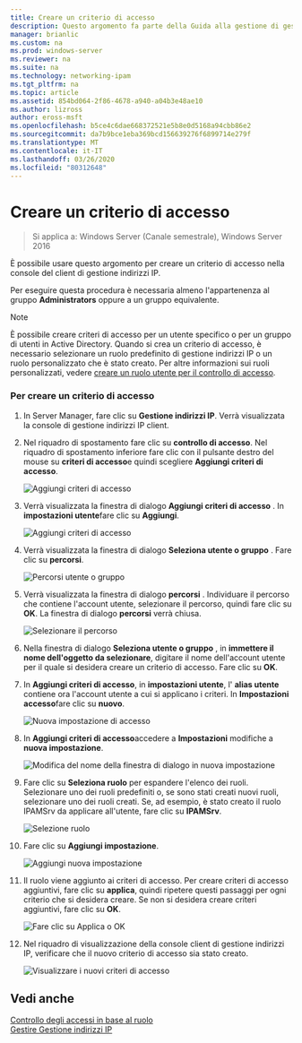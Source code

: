 ```yaml
---
title: Creare un criterio di accesso
description: Questo argomento fa parte della Guida alla gestione di gestione indirizzi IP in Windows Server 2016.
manager: brianlic
ms.custom: na
ms.prod: windows-server
ms.reviewer: na
ms.suite: na
ms.technology: networking-ipam
ms.tgt_pltfrm: na
ms.topic: article
ms.assetid: 854bd064-2f86-4678-a940-a04b3e48ae10
ms.author: lizross
author: eross-msft
ms.openlocfilehash: b5ce4c6dae668372521e5b8e0d5168a94cbb86e2
ms.sourcegitcommit: da7b9bce1eba369bcd156639276f6899714e279f
ms.translationtype: MT
ms.contentlocale: it-IT
ms.lasthandoff: 03/26/2020
ms.locfileid: "80312648"
---
```

# <a name="create-an-access-policy"></a>Creare un criterio di accesso

>Si applica a: Windows Server (Canale semestrale), Windows Server 2016

È possibile usare questo argomento per creare un criterio di accesso nella console del client di gestione indirizzi IP.  
  
Per eseguire questa procedura è necessaria almeno l'appartenenza al gruppo **Administrators** oppure a un gruppo equivalente.  
  
> [!NOTE]  
> È possibile creare criteri di accesso per un utente specifico o per un gruppo di utenti in Active Directory. Quando si crea un criterio di accesso, è necessario selezionare un ruolo predefinito di gestione indirizzi IP o un ruolo personalizzato che è stato creato. Per altre informazioni sui ruoli personalizzati, vedere [creare un ruolo utente per il controllo di accesso](../../technologies/ipam/Create-a-User-Role-for-Access-Control.md).  
  
### <a name="to-create-an-access-policy"></a>Per creare un criterio di accesso  
  
1.  In Server Manager, fare clic su  **Gestione indirizzi IP**. Verrà visualizzata la console di gestione indirizzi IP client.  
  
2.  Nel riquadro di spostamento fare clic su **controllo di accesso**. Nel riquadro di spostamento inferiore fare clic con il pulsante destro del mouse su **criteri di accesso**e quindi scegliere **Aggiungi criteri di accesso**.  
  
    ![Aggiungi criteri di accesso](../../media/Create-an-Access-Policy/ipam_CreateAP_01.jpg)  
  
3.  Verrà visualizzata la finestra di dialogo **Aggiungi criteri di accesso** . In **impostazioni utente**fare clic su **Aggiungi**.  
  
    ![Aggiungi criteri di accesso](../../media/Create-an-Access-Policy/ipam_CreateAP_02.jpg)  
  
4.  Verrà visualizzata la finestra di dialogo **Seleziona utente o gruppo** . Fare clic su **percorsi**.  
  
    ![Percorsi utente o gruppo](../../media/Create-an-Access-Policy/ipam_CreateAP_03.jpg)  
  
5.  Verrà visualizzata la finestra di dialogo **percorsi** . Individuare il percorso che contiene l'account utente, selezionare il percorso, quindi fare clic su **OK**. La finestra di dialogo **percorsi** verrà chiusa.  
  
    ![Selezionare il percorso](../../media/Create-an-Access-Policy/ipam_CreateAP_04.jpg)  
  
6.  Nella finestra di dialogo **Seleziona utente o gruppo** , in **immettere il nome dell'oggetto da selezionare**, digitare il nome dell'account utente per il quale si desidera creare un criterio di accesso. Fare clic su **OK**.  
  
7.  In **Aggiungi criteri di accesso**, in **impostazioni utente**, l' **alias utente** contiene ora l'account utente a cui si applicano i criteri. In **Impostazioni accesso**fare clic su **nuovo**.  
  
    ![Nuova impostazione di accesso](../../media/Create-an-Access-Policy/ipam_CreateAP_05.jpg)  
  
8.  In **Aggiungi criteri di accesso**accedere a **Impostazioni** modifiche a **nuova impostazione**.  
  
    ![Modifica del nome della finestra di dialogo in nuova impostazione](../../media/Create-an-Access-Policy/ipam_CreateAP_06.jpg)  
  
9. Fare clic su **Seleziona ruolo** per espandere l'elenco dei ruoli. Selezionare uno dei ruoli predefiniti o, se sono stati creati nuovi ruoli, selezionare uno dei ruoli creati. Se, ad esempio, è stato creato il ruolo IPAMSrv da applicare all'utente, fare clic su **IPAMSrv**.  
  
    ![Selezione ruolo](../../media/Create-an-Access-Policy/ipam_CreateAP_07.jpg)  
  
10. Fare clic su **Aggiungi impostazione**.  
  
    ![Aggiungi nuova impostazione](../../media/Create-an-Access-Policy/ipam_CreateAP_08.jpg)  
  
11. Il ruolo viene aggiunto ai criteri di accesso. Per creare criteri di accesso aggiuntivi, fare clic su **applica**, quindi ripetere questi passaggi per ogni criterio che si desidera creare. Se non si desidera creare criteri aggiuntivi, fare clic su **OK**.  
  
    ![Fare clic su Applica o OK](../../media/Create-an-Access-Policy/ipam_CreateAP_09.jpg)  
  
12. Nel riquadro di visualizzazione della console client di gestione indirizzi IP, verificare che il nuovo criterio di accesso sia stato creato.  
  
    ![Visualizzare i nuovi criteri di accesso](../../media/Create-an-Access-Policy/ipam_CreateAP_09a.jpg)  
  
## <a name="see-also"></a>Vedi anche  
[Controllo degli accessi in base al ruolo](Role-based-Access-Control.md)  
[Gestire Gestione indirizzi IP](Manage-IPAM.md)  
  


